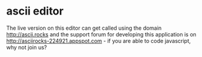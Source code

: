 ascii editor
==========

The live version on this editor can get called using the domain http://ascii.rocks and the support forum for developing this application is on http://asciirocks-224921.appspot.com - if you are able to code javascript, why not join us?
